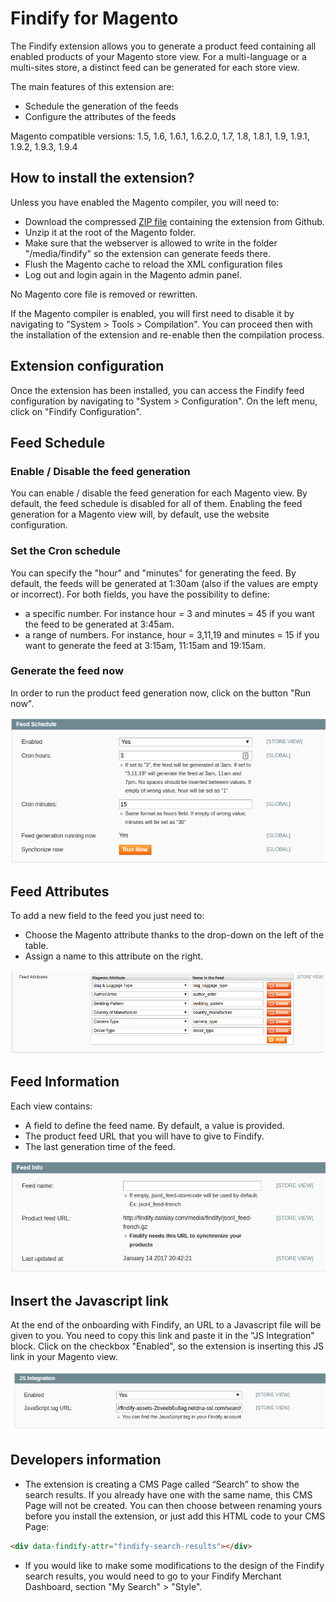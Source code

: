Findify for Magento
===================

The Findify extension allows you to generate a product feed containing all enabled products of your Magento store view.
For a multi-language or a multi-sites store, a distinct feed can be generated for each store view.

The main features of this extension are:
- Schedule the generation of the feeds
- Configure the attributes of the feeds

Magento compatible versions: 1.5, 1.6, 1.6.1, 1.6.2.0, 1.7, 1.8, 1.8.1, 1.9, 1.9.1, 1.9.2, 1.9.3, 1.9.4

## How to install the extension?

Unless you have enabled the Magento compiler, you will need to:

* Download the compressed [ZIP file](https://github.com/findify/findify-magento/archive/master.zip "ZIP") containing the extension from Github.
* Unzip it at the root of the Magento folder.
* Make sure that the webserver is allowed to write in the folder "/media/findify" so the extension can generate feeds there.
* Flush the Magento cache to reload the XML configuration files
* Log out and login again in the Magento admin panel.

No Magento core file is removed or rewritten.

If the Magento compiler is enabled, you will first need to disable it by navigating to "System > Tools > Compilation".
You can proceed then with the installation of the extension and re-enable then the compilation process.

## Extension configuration

Once the extension has been installed, you can access the Findify feed configuration by navigating to "System > Configuration".
On the left menu, click on "Findify Configuration".

## Feed Schedule

### Enable / Disable the feed generation
You can enable / disable the feed generation for each Magento view.
By default, the feed schedule is disabled for all of them.
Enabling the feed generation for a Magento view will, by default, use the website configuration. 

### Set the Cron schedule
You can specify the "hour" and "minutes" for generating the feed. By default, the feeds will be generated at 1:30am (also if the values are empty or incorrect).
For both fields, you have the possibility to define:
- a specific number. For instance hour = 3 and minutes = 45 if you want the feed to be generated at 3:45am.
- a range of numbers. For instance, hour = 3,11,19 and minutes = 15 if you want to generate the feed at 3:15am, 11:15am and 19:15am.

### Generate the feed now
In order to run the product feed generation now, click on the button "Run now".

![feed_schedule](doc/feed_schedule.png)

## Feed Attributes
To add a new field to the feed you just need to:
- Choose the Magento attribute thanks to the drop-down on the left of the table.
- Assign a name to this attribute on the right. 

![feed_attributes](doc/feed_attributes.png)

## Feed Information
Each view contains:
- A field to define the feed name. By default, a value is provided.
- The product feed URL that you will have to give to Findify.
- The last generation time of the feed.

![feed_info](doc/feed_info.png)

## Insert the Javascript link
At the end of the onboarding with Findify, an URL to a Javascript file will be given to you. You need to copy this link and paste it in the "JS Integration" block. Click on the checkbox "Enabled", so the extension is inserting this JS link in your Magento view.

![javascript_link](doc/js_link.png)

## Developers information
- The extension is creating a CMS Page called “Search” to show the search results. If you already have one with the same name, this CMS Page will not be created. You can then choose between renaming yours before you install the extension, or just add this HTML code to your CMS Page: 
```html
<div data-findify-attr="findify-search-results"></div>
```
- If you would like to make some modifications to the design of the Findify search results, you would need to go to your Findify Merchant Dashboard, section "My Search" > "Style".
